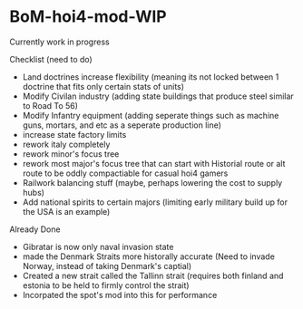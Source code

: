 # BoM-hoi4-mod-WIP
Currently work in progress

Checklist (need to do)
   
* Land doctrines increase flexibility (meaning its not locked between 1 doctrine that fits only certain stats of units)
* Modify Civilan industry (adding state buildings that produce steel similar to Road To 56)
* Modify Infantry equipment (adding seperate things such as machine guns, mortars, and etc as a seperate production line)
* increase state factory limits 
* rework italy completely
* rework minor's focus tree
* rework most major's focus tree that can start with Historial route or alt route to be oddly compactiable for casual hoi4 gamers
* Railwork balancing stuff (maybe, perhaps lowering the cost to supply hubs)
* Add national spirits to certain majors (limiting early military build up for the USA is an example)

Already Done
* Gibratar is now only naval invasion state
* made the Denmark Straits more historally accurate (Need to invade Norway, instead of taking Denmark's captial)
* Created a new strait called the Tallinn strait (requires both finland and estonia to be held to firmly control the strait)
* Incorpated the spot's mod into this for performance 
